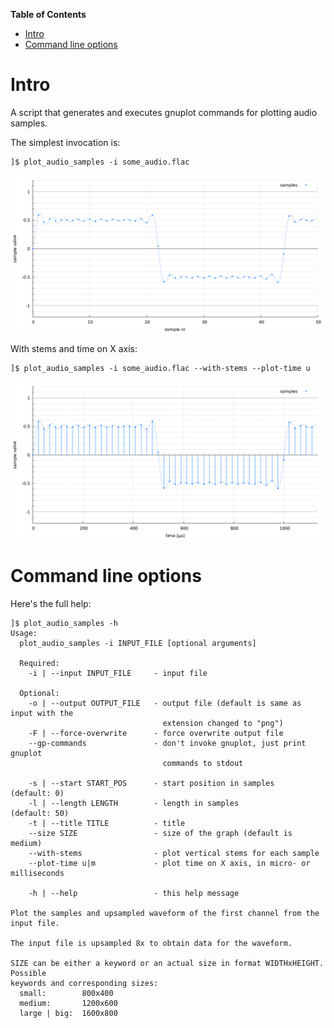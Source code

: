 **Table of Contents**

<div id="user-content-toc">

* [Intro](#intro)
* [Command line options](#command-line-options)

</div>

# Intro

A script that generates and executes gnuplot commands for plotting audio samples.

The simplest invocation is:

    ]$ plot_audio_samples -i some_audio.flac

![the simplest invocation](examples/some_audio.png)

With stems and time on X axis:

    ]$ plot_audio_samples -i some_audio.flac --with-stems --plot-time u

![with stems and time](examples/with_stems_and_time.png)

# Command line options

Here's the full help:

    ]$ plot_audio_samples -h
	Usage:
	  plot_audio_samples -i INPUT_FILE [optional arguments]

	  Required:
		-i | --input INPUT_FILE     - input file

	  Optional:
		-o | --output OUTPUT_FILE   - output file (default is same as input with the
									  extension changed to "png")
		-F | --force-overwrite      - force overwrite output file
		--gp-commands               - don't invoke gnuplot, just print gnuplot
									  commands to stdout

		-s | --start START_POS      - start position in samples     (default: 0)
		-l | --length LENGTH        - length in samples             (default: 50)
		-t | --title TITLE          - title
		--size SIZE                 - size of the graph (default is medium)
		--with-stems                - plot vertical stems for each sample
		--plot-time u|m             - plot time on X axis, in micro- or milliseconds

		-h | --help                 - this help message

	Plot the samples and upsampled waveform of the first channel from the input file.

	The input file is upsampled 8x to obtain data for the waveform.

	SIZE can be either a keyword or an actual size in format WIDTHxHEIGHT. Possible
	keywords and corresponding sizes:
	  small:        800x400
	  medium:       1200x600
	  large | big:  1600x800


